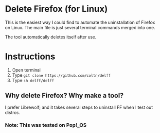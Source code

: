 # Delete Firefox (for Linux)

This is the easiest way I could find to automate the uninstallation of Firefox on Linux.
The main file is just several terminal commands merged into one.

The tool automatically deletes itself after use.

# Instructions

1. Open terminal
2. Type `git clone https://github.com/coltn/delff`
3. Type `sh delff/delff`

## Why delete Firefox? Why make a tool?
I prefer Librewolf; and it takes several steps to uninstall FF when I test out distros.

### Note: This was tested on Pop!\_OS
